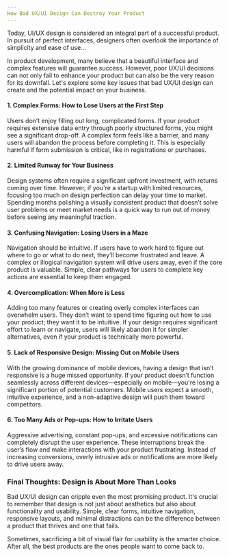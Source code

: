 ```yaml
---
How Bad UX/UI Design Can Destroy Your Product
---
```


Today, UI/UX design is considered an integral part of a successful product. In pursuit of perfect interfaces, designers often overlook the importance of simplicity and ease of use...

In product development, many believe that a beautiful interface and complex features will guarantee success. However, poor UX/UI decisions can not only fail to enhance your product but can also be the very reason for its downfall. Let's explore some key issues that bad UX/UI design can create and the potential impact on your business.

#### 1. **Complex Forms: How to Lose Users at the First Step**
Users don’t enjoy filling out long, complicated forms. If your product requires extensive data entry through poorly structured forms, you might see a significant drop-off. A complex form feels like a barrier, and many users will abandon the process before completing it. This is especially harmful if form submission is critical, like in registrations or purchases.

#### 2. **Limited Runway for Your Business**
Design systems often require a significant upfront investment, with returns coming over time. However, if you're a startup with limited resources, focusing too much on design perfection can delay your time to market. Spending months polishing a visually consistent product that doesn’t solve user problems or meet market needs is a quick way to run out of money before seeing any meaningful traction.

#### 3. **Confusing Navigation: Losing Users in a Maze**
Navigation should be intuitive. If users have to work hard to figure out where to go or what to do next, they’ll become frustrated and leave. A complex or illogical navigation system will drive users away, even if the core product is valuable. Simple, clear pathways for users to complete key actions are essential to keep them engaged.

#### 4. **Overcomplication: When More is Less**
Adding too many features or creating overly complex interfaces can overwhelm users. They don’t want to spend time figuring out how to use your product; they want it to be intuitive. If your design requires significant effort to learn or navigate, users will likely abandon it for simpler alternatives, even if your product is technically more powerful.

#### 5. **Lack of Responsive Design: Missing Out on Mobile Users**
With the growing dominance of mobile devices, having a design that isn’t responsive is a huge missed opportunity. If your product doesn’t function seamlessly across different devices—especially on mobile—you're losing a significant portion of potential customers. Mobile users expect a smooth, intuitive experience, and a non-adaptive design will push them toward competitors.

#### 6. **Too Many Ads or Pop-ups: How to Irritate Users**
Aggressive advertising, constant pop-ups, and excessive notifications can completely disrupt the user experience. These interruptions break the user’s flow and make interactions with your product frustrating. Instead of increasing conversions, overly intrusive ads or notifications are more likely to drive users away.

### Final Thoughts: Design is About More Than Looks
Bad UX/UI design can cripple even the most promising product. It's crucial to remember that design is not just about aesthetics but also about functionality and usability. Simple, clear forms, intuitive navigation, responsive layouts, and minimal distractions can be the difference between a product that thrives and one that fails.

Sometimes, sacrificing a bit of visual flair for usability is the smarter choice. After all, the best products are the ones people want to come back to.
